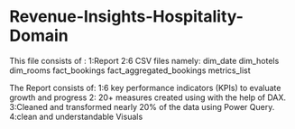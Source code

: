 # Revenue-Insights-Hospitality-Domain

This file consists of :
1:Report
2:6 CSV files namely:
  dim_date
  dim_hotels
  dim_rooms
  fact_bookings
  fact_aggregated_bookings
  metrics_list 
  

The Report consists of:
 1:6 key performance indicators (KPIs) to evaluate growth and progress
 2: 20+ measures created using with the help of DAX.
 3:Cleaned and transformed nearly 20% of the data using Power Query.
 4:clean and understandable Visuals
 
